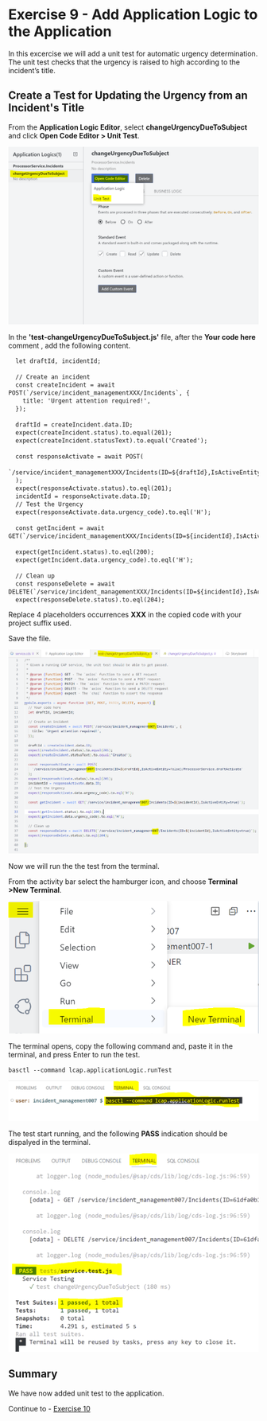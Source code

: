 # Exercise 9 - Add Application Logic to the Application
In this excercise we will add a unit test for automatic urgency determination.
The unit test checks that the urgency is raised to high according to the incident’s title.

## Create a Test for Updating the Urgency from an Incident's Title

From the **Application Logic Editor**, select **changeUrgencyDueToSubject** and click **Open Code Editor > Unit Test**.

![](/exercises/Ex9/images/unittestcreate.png)

In the **'test-changeUrgencyDueToSubject.js'** file, after the **Your code here** comment , add the following content.

```
  let draftId, incidentId;

  // Create an incident 
  const createIncident = await POST(`/service/incident_managementXXX/Incidents`, {
    title: 'Urgent attention required!',
  });

  draftId = createIncident.data.ID;
  expect(createIncident.status).to.equal(201);
  expect(createIncident.statusText).to.equal('Created');

  const responseActivate = await POST(
    `/service/incident_managementXXX/Incidents(ID=${draftId},IsActiveEntity=false)/ProcessorService.draftActivate`
  );
  expect(responseActivate.status).to.eql(201);
  incidentId = responseActivate.data.ID;
  // Test the Urgency
  expect(responseActivate.data.urgency_code).to.eql('H');

  const getIncident = await GET(`/service/incident_managementXXX/Incidents(ID=${incidentId},IsActiveEntity=true)`);

  expect(getIncident.status).to.eql(200);
  expect(getIncident.data.urgency_code).to.eql('H');

  // Clean up 
  const responseDelete = await DELETE(`/service/incident_managementXXX/Incidents(ID=${incidentId},IsActiveEntity=true)`);
  expect(responseDelete.status).to.eql(204);
 ```
Replace 4 placeholders occurrences **XXX** in the copied code with your project suffix used.

Save the file.

![](/exercises/Ex9/images/testcode.png)

Now we will run the the test from the terminal.

From the activity bar select the hamburger icon, and choose **Terminal >New Terminal**.

![](/exercises/Ex9/images/terminal.png)

The terminal opens, copy the following command and, paste it in the terminal, and press Enter to run the test.

```
basctl --command lcap.applicationLogic.runTest
```

![](/exercises/Ex9/images/rununittests.png)

The test start running, and the following **PASS** indication should be dispalyed in the terminal.

![](/exercises/Ex9/images/testpass.png)


## Summary
We have now added unit test to the application. 

Continue to - [Exercise 10](../Ex10/README.md)
